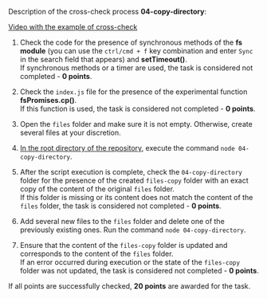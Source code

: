 Description of the cross-check process **04-copy-directory**:

[Video with the example of cross-check](https://www.youtube.com/watch?v=SIcfroM-QwA)

1. Check the code for the presence of synchronous methods of the **fs module** (you can use the `ctrl/cmd + f` key combination and enter `Sync` in the search field that appears) and **setTimeout()**.  
If synchronous methods or a timer are used, the task is considered not completed - **0 points**.

2. Check the `index.js` file for the presence of the experimental function **fsPromises.cp()**.  
If this function is used, the task is considered not completed - **0 points**.

3. Open the `files` folder and make sure it is not empty. Otherwise, create several files at your discretion.

4. <u>In the root directory of the repository</u>, execute the command `node 04-copy-directory`.

5. After the script execution is complete, check the `04-copy-directory` folder for the presence of the created `files-copy` folder with an exact copy of the content of the original `files` folder.  
If this folder is missing or its content does not match the content of the `files` folder, the task is considered not completed - **0 points**.

6. Add several new files to the `files` folder and delete one of the previously existing ones. Run the command `node 04-copy-directory`.

7. Ensure that the content of the `files-copy` folder is updated and corresponds to the content of the `files` folder.  
If an error occurred during execution or the state of the `files-copy` folder was not updated, the task is considered not completed - **0 points**.

If all points are successfully checked, **20 points** are awarded for the task.
